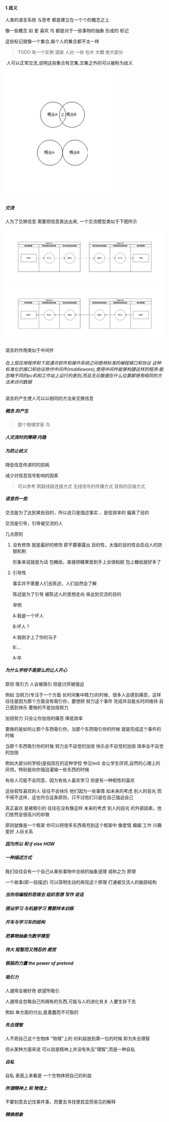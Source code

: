 #### 1.歧义

人类的语言系统 与思考 都是建立在一个个的概念之上

像一些概念 如 爱 喜欢 鸟 都是对于一些事物的抽象 形成的 标记

这些标记就像一个集合,每个人的集合都不太一样

> TODO 有一个实例 调查 人对 一些 也许 大概 绝大部分

​                                                                               人可以正常交流,说明这些集合有交集,交集之外的可以被称为歧义

![](plan/番剧.assets/model_communication3.png)

##### 交流

人为了交换信息 需要把信息表达出来, 一个交流模型类似于下图所示

![](plan/番剧.assets/model_communication.png)
![](plan/番剧.assets/model_communication2-1549460797591.png)

语言的作用类似于中间件

###### 在上层应用程序和下层通讯软件和操作系统之间使用标准的编程接口和协议 这种标准化的接口和协议称作中间件(middleware),使用中间件能够构建这样的程序:能忽略不同的pc机和工作站上运行的差别,而且无论数据在什么位置都使用相同的方法来访问数据

[操作系统精髓与设计原理OperatingSystemsInternalsandDesignPrinciplesSixthEdition 486页中间件]: 	""

语言的产生使人可以以相同的方法来交换信息

##### 概念 的产生

> 那个物理学家 鸟

##### 人交流时的障碍 内隐

##### 为防止歧义

降低信息传递时的损耗 

减少对信息信号影响的因素

> 可以参考 网路线路连接方式 无线信号的传播方式 音频的压缩方式 

##### 语言的一些

交流是为了达到某些目的，所以说只是描述事实 ，是低效率的 偏离了目的

交流是引导，引导被交流的人

几点原则

1. 没有修饰 就是最好的修饰  即不要暴露出 目的性，太强的目的性会启动人的防御机制          

   形象来说就是为话 包糖纸，直接把糖果放到手上会很粘腻   包上糖纸就好多了

2. 引导性

   事实并不需要人们去陈述，人们自然会了解

   陈述是为了引导 被陈述人的思想走向 来达到交流的目的

   举例 

   A:我是一个坏人

   B:坏人？

   A:我刚才上了你的马子

   B:...

   A:卒

##### 为什么学校不是那么的让人开心

原则 吸引力 人会被吸引  但是讨厌被强迫

例如 当努力(专注于一个方面 长时间集中精力)的时候，很多人会感到痛苦，这样往往是因为那个方面没有吸引你，要想把 努力这个事件 完成并且能长时间维持 自己感到快乐   要做的不是加倍努力

加倍努力 只会让你加倍的痛苦 降低效率

要做的是如何让那个东西吸引你，当那个东西吸引你的时候 就是完成这个事件的时候

当那个东西吸引你的时候  努力会不自觉的加倍 快乐会不自觉的加倍 效率会不自觉的加倍



例如大部分的学校(是指现在的这种学校 参见ted) 会让学生厌烦,自然的心理上的厌烦。特别是向你强迫灌输一些东西的时候

有些人可能不会同意，因为有些人喜欢学习 但是有一种假性的喜欢

这些假性喜欢的人 往往不会快乐 他们因为一些事情 如未来的考虑 别人的目光 而不得不这样，这也符合这条原则，只不过他们只是在自己强迫自己

真正喜欢 是被吸引的 往往在没有像这样 未来的考虑 别人的目光 的外部因素，他们依然会很高兴的却做



原则就像是一个框架 你可以把很多东西填充到这个框架中    像爱情 婚姻 工作 兴趣爱好  人际关系



##### 因为所以 和 if else HOW

##### 一种描述方式

我们往往会有一个自己从某些事物中总结的抽象道理 或称之为 原理

一个故事(即一段描述)  可以简明生动的再现这个原理  打通被交流人的脑部结构



##### 当你用编程的思维去 组织思想 写作 说话

##### 搭讪学习 与机器学习  需要样本训练

##### 开车与学习车的结构

##### 把事物抽象为数学模型

##### 伟大 短暂而又残忍的 感觉

##### 假装的力量 the power of pretend

##### 吸引力

 人通常会被好奇 欲望所吸引

人通常会忽略自己所拥有的东西,可能与人的进化有关 人要生存下去

例如 单方面的付出,是愚蠢而不可取的

##### 失去理智

人不把自己这个生物体 "物理"上的 的利益放到第一位的时候 即为失去理智

但从某种方面来说 可以说是精神上并没有失去"理智",而是一种自私

##### 自私

自私 表面上来看是 一个生物体把自己的利益

##### 所谓精神上 和 物理上



不要刻意去记住某件事，而要去寻找使其显而易见的解释



##### 精确想象
